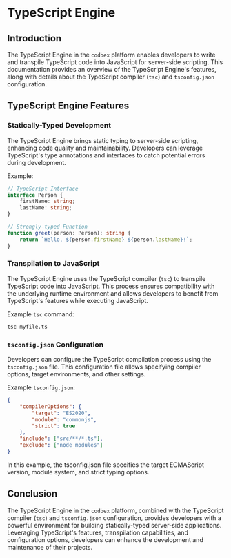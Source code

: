 # TypeScript Engine

## Introduction

The TypeScript Engine in the `codbex` platform enables developers to write and transpile TypeScript code into JavaScript for server-side scripting. This documentation provides an overview of the TypeScript Engine's features, along with details about the TypeScript compiler (`tsc`) and `tsconfig.json` configuration.

## TypeScript Engine Features

### Statically-Typed Development

The TypeScript Engine brings static typing to server-side scripting, enhancing code quality and maintainability. Developers can leverage TypeScript's type annotations and interfaces to catch potential errors during development.

Example:

```typescript
// TypeScript Interface
interface Person {
    firstName: string;
    lastName: string;
}

// Strongly-typed Function
function greet(person: Person): string {
    return `Hello, ${person.firstName} ${person.lastName}!`;
}
```

### Transpilation to JavaScript

The TypeScript Engine uses the TypeScript compiler (`tsc`) to transpile TypeScript code into JavaScript. This process ensures compatibility with the underlying runtime environment and allows developers to benefit from TypeScript's features while executing JavaScript.

Example `tsc` command:

```bash
tsc myfile.ts
```

### `tsconfig.json` Configuration

Developers can configure the TypeScript compilation process using the `tsconfig.json` file. This configuration file allows specifying compiler options, target environments, and other settings.

Example `tsconfig.json`:

```json
{
    "compilerOptions": {
        "target": "ES2020",
        "module": "commonjs",
        "strict": true
    },
    "include": ["src/**/*.ts"],
    "exclude": ["node_modules"]
}
```

In this example, the tsconfig.json file specifies the target ECMAScript version, module system, and strict typing options.

## Conclusion

The TypeScript Engine in the `codbex` platform, combined with the TypeScript compiler (`tsc`) and `tsconfig.json` configuration, provides developers with a powerful environment for building statically-typed server-side applications. Leveraging TypeScript's features, transpilation capabilities, and configuration options, developers can enhance the development and maintenance of their projects.

